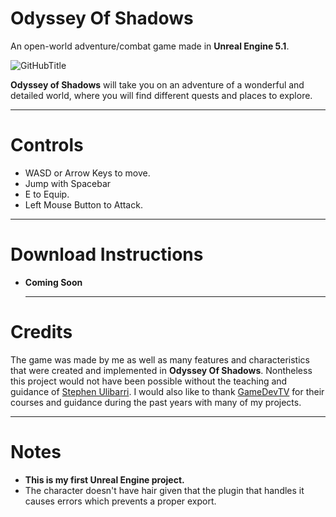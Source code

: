 # Odyssey Of Shadows
 An open-world adventure/combat game made in **Unreal Engine 5.1**.


![GitHubTitle](https://github.com/Pecas-Dev/OdysseyOfShadows/assets/91339821/f861be63-da5b-4ac2-9755-5261c51fb777)



**Odyssey of Shadows** will take you on an adventure of a wonderful and detailed world, where you will find different quests and places to explore.

  --------------------------------
# Controls

- WASD or Arrow Keys to move.
- Jump with Spacebar
- E to Equip.
- Left Mouse Button to Attack.
  
 --------------------------------
# Download Instructions

- **Coming Soon**


  --------------------------------
# Credits

The game was made by me as well as many features and characteristics that were created and implemented in **Odyssey Of Shadows**. Nontheless this project would not have been possible without the teaching and guidance of [Stephen Ulibarri](https://www.linkedin.com/in/stephen-ulibarri-980a10169/). I would also like to thank [GameDevTV](https://www.gamedev.tv/https://www.gamedev.tv/) for their courses and guidance during the past years with many of my projects.

 --------------------------------
 # Notes

 - **This is my first Unreal Engine project.**
 - The character doesn't have hair given that the plugin that handles it causes errors which prevents a proper export.
